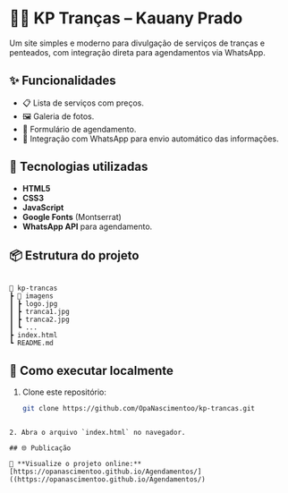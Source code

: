 
# 💇‍♀️ KP Tranças – Kauany Prado

Um site simples e moderno para divulgação de serviços de tranças e penteados, com integração direta para agendamentos via WhatsApp.

## ✨ Funcionalidades
- 📋 Lista de serviços com preços.
- 🖼️ Galeria de fotos.
- 📅 Formulário de agendamento.
- 📲 Integração com WhatsApp para envio automático das informações.

## 🚀 Tecnologias utilizadas
- **HTML5**
- **CSS3**
- **JavaScript**
- **Google Fonts** (Montserrat)
- **WhatsApp API** para agendamento.

## 📦 Estrutura do projeto
```

📂 kp-trancas
┣ 📂 imagens
┃ ┣ logo.jpg
┃ ┣ tranca1.jpg
┃ ┣ tranca2.jpg
┃ ┗ ...
┣ index.html
┗ README.md

````

## 🔧 Como executar localmente
1. Clone este repositório:
   ```bash
   git clone https://github.com/OpaNascimentoo/kp-trancas.git
````

2. Abra o arquivo `index.html` no navegador.

## 🌐 Publicação

🔗 **Visualize o projeto online:**  
[https://opanascimentoo.github.io/Agendamentos/]((https://opanascimentoo.github.io/Agendamentos/)


